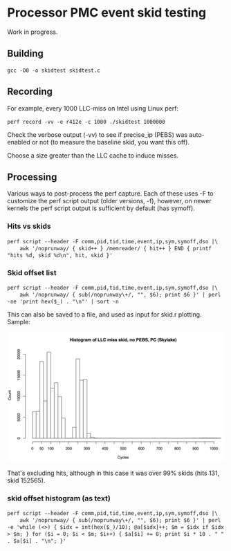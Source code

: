 # Processor PMC event skid testing

Work in progress.

## Building

```
gcc -O0 -o skidtest skidtest.c  
```

## Recording

For example, every 1000 LLC-miss on Intel using Linux perf:

```
perf record -vv -e r412e -c 1000 ./skidtest 1000000
```

Check the verbose output (-vv) to see if precise_ip (PEBS) was auto-enabled or not (to measure the baseline skid, you want this off).

Choose a size greater than the LLC cache to induce misses.

## Processing

Various ways to post-process the perf capture. Each of these uses -F to customize the perf script output (older versions, -f), however, on newer kernels the perf script output is sufficient by default (has symoff).

### Hits vs skids

```
perf script --header -F comm,pid,tid,time,event,ip,sym,symoff,dso |\
    awk '/noprunway/ { skid++ } /memreader/ { hit++ } END { printf "hits %d, skid %d\n", hit, skid }'
```

### Skid offset list

```
perf script --header -F comm,pid,tid,time,event,ip,sym,symoff,dso |\
    awk '/noprunway/ { sub(/noprunway\+/, "", $6); print $6 }' | perl -ne 'print hex($_) . "\n"' | sort -n
```

This can also be saved to a file, and used as input for skid.r plotting. Sample:

<center><a href="skid.png"><img src="skid.png" border=0 width=700></a></center>

That's excluding hits, although in this case it was over 99% skids (hits 131, skid 152565).

### skid offset histogram (as text)

```
perf script --header -F comm,pid,tid,time,event,ip,sym,symoff,dso |\
    awk '/noprunway/ { sub(/noprunway\+/, "", $6); print $6 }' | perl -e 'while (<>) { $idx = int(hex($_)/10); @a[$idx]++; $m = $idx if $idx > $m; } for ($i = 0; $i < $m; $i++) { $a[$i] += 0; print $i * 10 . " " . $a[$i] . "\n"; }'
```
